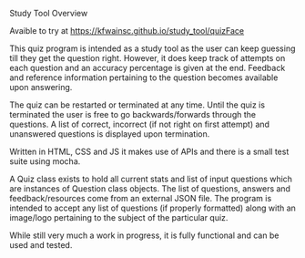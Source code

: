 Study Tool Overview

Avaible to try at https://kfwainsc.github.io/study_tool/quizFace

This quiz program is intended as a study tool as the user can keep guessing till they get the question right. However, it does keep track of attempts on each question and an accuracy percentage is given at the end. Feedback and reference information pertaining to the question becomes available upon answering.

The quiz can be restarted or terminated at any time. Until the quiz is terminated the user is free to go backwards/forwards through the questions. A list of correct, incorrect (if not right on first attempt) and unanswered questions is displayed upon termination.

Written in HTML, CSS and JS it makes use of APIs and there is a small test suite using mocha.

A Quiz class exists to hold all current stats and list of input questions which are instances of Question class objects. The list of questions, answers and feedback/resources come from an external JSON file. The program is intended to accept any list of questions (if properly formatted) along with an image/logo pertaining to the subject of the particular quiz.

While still very much a work in progress, it is fully functional and can be used and tested.
